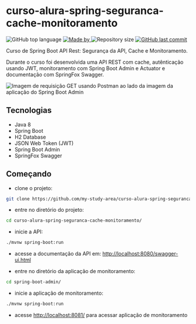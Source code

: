 # curso-alura-spring-seguranca-cache-monitoramento

<p>
    <img alt="GitHub top language" src="https://img.shields.io/github/languages/top/my-study-area/curso-alura-spring-seguranca-cache-monitoramento">
    <a href="https://github.com/my-study-area">
        <img alt="Made by" src="https://img.shields.io/badge/made%20by-adriano%20avelino-gree">
    </a>
    <img alt="Repository size" src="https://img.shields.io/github/repo-size/my-study-area/curso-alura-spring-seguranca-cache-monitoramento">
    <a href="https://github.com/EliasGcf/readme-template/commits/master">
    <img alt="GitHub last commit" src="https://img.shields.io/github/last-commit/my-study-area/curso-alura-spring-seguranca-cache-monitoramento">
    </a>
</p>

Curso de Spring Boot API Rest: Segurança da API, Cache e Monitoramento.

Durante o curso foi desenvolvida uma API REST com cache, autênticação usando JWT, monitoramento com Spring Boot Admin e Actuator e documentação com SpringFox Swagger.

<image src="src/main/resources/static/img/spring-api-monitoramento.png" alt="Imagem de requisição GET usando Postman ao lado da imagem da aplicação do Spring Boot Admin">

## Tecnologias
- Java 8
- Spring Boot
- H2 Database
- JSON Web Token (JWT)
- Spring Boot Admin
- SpringFox Swagger

## Começando
- clone o projeto:
```bash
git clone https://github.com/my-study-area/curso-alura-spring-seguranca-cache-monitoramento.git
```
- entre no diretório do projeto:
```bash
cd curso-alura-spring-seguranca-cache-monitoramento/
```
- inicie a API:
```bash
./mvnw spring-boot:run
```
- acesse a documentação da API em: [http://localhost:8080/swagger-ui.html](http://localhost:8080/swagger-ui.html)

- entre no diretório da aplicação de monitoramento:
```bash
cd spring-boot-admin/
```
- inicie a aplicação de monitoramento:
```bash
./mvnw spring-boot:run
```
- acesse [http://localhost:8081/](http://localhost:8081/) para acessar aplicação de monitoramento

